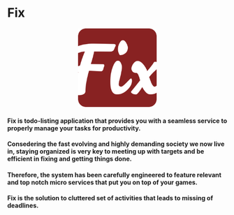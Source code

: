 # Fix
<p align="center">
  <img src="https://github.com/Sulaimon-Rasheed/Fix/blob/main/public/apple-touch-icon.png"/>
</p>

#### Fix is todo-listing application that provides you with a seamless service to properly manage your tasks for productivity. 
#### Consedering the fast evolving and highly demanding society we now live in, staying organized is very key to meeting up with targets and be efficient in fixing and getting things done.
#### Therefore, the system has been carefully engineered to feature relevant and top notch micro services that put you on top of your games.
#### Fix is the solution to cluttered set of activities that leads to missing of deadlines.
